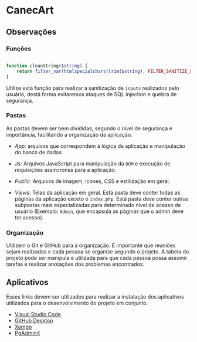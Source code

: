 # CanecArt

## Observações

### Funções

```PHP

function cleanString($string) {
    return filter_var(htmlspecialchars(trim($string), FILTER_SANITIZE_STRING));
}

```

Utilize está função para realizar a sanitização de `inputs` realizados pelo usuário, destá forma evitaremos ataques de SQL injection e quebra de segurança. 

### Pastas 

As pastas devem ser bem divididas, segundo o nível de segurança e importância, facilitando a organização da aplicação. 

- *App:*
arquivos que correspondem à lógica da aplicação e manipulação do banco de dados

- *Js:*
Arquivos JavaScript para manipulação da `DOM` e execução de requisições assincronas para a aplicação.

- *Public:*
Arquivos de imagem, icones, CSS e estilização em geral.

- *Views:*
Telas da aplicação em geral. Está pasta deve conter todas as páginas da aplicação exceto o `index.php`. Está pasta deve conter outras subpastas mais especializadas para determinado nível de acesso de usuário (Exemplo: `Admin`, que encapsula as páginas que o admin deve ter acesso). 

### Organização

Utilizem o Git e GitHub para a organização. É importante que reuniões sejam realizadas e cada pessoa se organize segundo o projeto. A tabela do projeto pode ser manipula e utilizada para que cada pessoa possa assumir tarefas e realizar anotações dos problemas encontrados. 

## Aplicativos

Esses links devem ser utilizados para realizar a instalação dos aplicativos utilizados para o desenvolvimento do projeto em conjunto.

- [Visual Studio Code](https://code.visualstudio.com/download)
- [GitHub Desktop](https://desktop.github.com/)
- [Xampp](https://www.apachefriends.org/download.html)
- [PgAdmin4](https://www.pgadmin.org/download/)